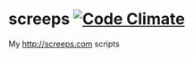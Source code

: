 # screeps [![Code Climate](https://codeclimate.com/github/ItsASine/screeps/badges/gpa.svg)](https://codeclimate.com/github/ItsASine/screeps)
My http://screeps.com scripts
